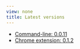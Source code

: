 ```yaml
---
view: none
title: Latest versions
---
```


  * [Command-line: 0.0.11](https://github.com/thingsinjars/GhostStory/tree/webdriver)
  * [Chrome extension: 0.1.2](https://chrome.google.com/webstore/detail/hardy/ckiieicelchfbbpmdbeacaidfjedfmph)
